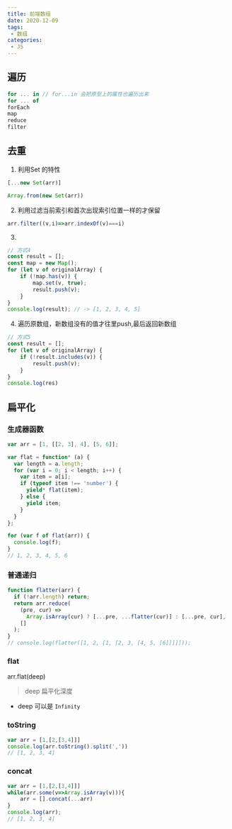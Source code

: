 ```yaml
---
title: 前端数组
date: 2020-12-09
tags:
 - 数组
categories: 
 - JS
---
```


## 遍历

```js
for ... in // for...in 会把原型上的属性也遍历出来
for ... of
forEach
map
reduce
filter

```

## 去重

1. 利用Set 的特性

```js
[...new Set(arr)]
```

```js
Array.from(new Set(arr))
```

2. 利用过滤当前索引和首次出现索引位置一样的才保留

```js
arr.filter((v,i)=>arr.indexOf(v)===i)
```

3. 

```js
// 方式4
const result = [];
const map = new Map();
for (let v of originalArray) {
    if (!map.has(v)) {
        map.set(v, true);
        result.push(v);
    }
}
console.log(result); // -> [1, 2, 3, 4, 5]
```

4. 遍历原数组，新数组没有的值才往里push,最后返回新数组

```js
// 方式5
const result = [];
for (let v of originalArray) {
    if (!result.includes(v)) {
        result.push(v);
    }
}
console.log(res)
```



## 扁平化

### 生成器函数

```js
var arr = [1, [[2, 3], 4], [5, 6]];

var flat = function* (a) {
  var length = a.length;
  for (var i = 0; i < length; i++) {
    var item = a[i];
    if (typeof item !== 'number') {
      yield* flat(item);
    } else {
      yield item;
    }
  }
};

for (var f of flat(arr)) {
  console.log(f);
}
// 1, 2, 3, 4, 5, 6
```

### 普通递归

```js
function flatter(arr) {
  if (!arr.length) return;
  return arr.reduce(
    (pre, cur) =>
      Array.isArray(cur) ? [...pre, ...flatter(cur)] : [...pre, cur],
    []
  );
}
// console.log(flatter([1, 2, [1, [2, 3, [4, 5, [6]]]]]));
```

### flat

arr.flat(deep)

> deep 扁平化深度

- deep 可以是 `Infinity`

### toString

```js
var arr = [1,[2,[3,4]]]
console.log(arr.toString().split(','))
// [1, 2, 3, 4]
```

### concat

```js
var arr = [1,[2,[3,4]]]
while(arr.some(v=>Array.isArray(v))){
	arr = [].concat(...arr)
}
console.log(arr);
// [1, 2, 3, 4]
```

